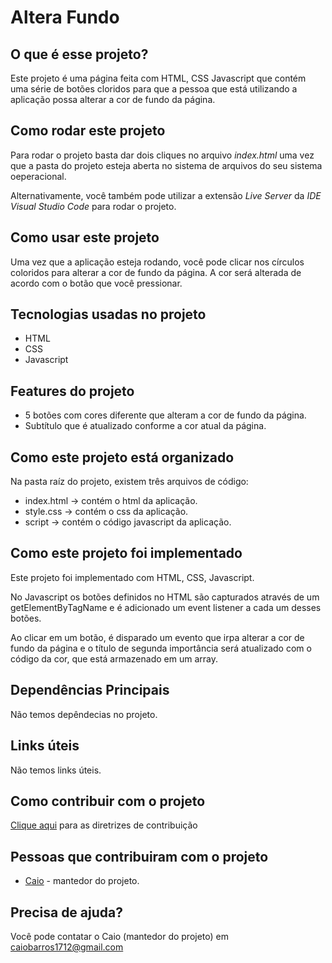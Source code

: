 # Altera Fundo

## O que é esse projeto?
Este projeto é uma página feita com HTML, CSS Javascript que contém uma série de
botões cloridos para que a pessoa que está utilizando a aplicação possa alterar a
cor de fundo da página.

## Como rodar este projeto
Para rodar o projeto basta dar dois cliques no arquivo *index.html* uma  vez que a
pasta do projeto esteja aberta no sistema de arquivos do seu sistema oeperacional.

Alternativamente, você também pode utilizar a extensão *Live Server* da *IDE Visual
Studio Code* para rodar o projeto.

## Como usar este projeto
Uma vez que a aplicação esteja rodando, você pode clicar nos círculos coloridos
para alterar a cor de fundo da página. A cor será alterada de acordo com o 
botão que você pressionar.

## Tecnologias usadas no projeto
- HTML
- CSS
- Javascript

## Features do projeto
- 5 botões com cores diferente que alteram a cor de fundo da página.
- Subtítulo que é atualizado conforme a cor atual da página.

## Como este projeto está organizado
Na pasta raíz do projeto, existem três arquivos de código:
- index.html -> contém o html da aplicação.
- style.css -> contém o css da aplicação.
- script -> contém o código javascript da aplicação.

## Como este projeto foi implementado
Este projeto foi implementado com HTML, CSS, Javascript.

No Javascript os botões definidos no HTML são capturados através de
um getElementByTagName e é adicionado um event listener a cada um desses
botões.

Ao clicar em um botão, é disparado um evento que irpa alterar a cor
de fundo da página e o título de segunda importância será atualizado
com o código da cor, que está armazenado em um array.

## Dependências Principais
Não temos depêndecias no projeto.

## Links úteis
Não temos links úteis.

## Como contribuir com o projeto
[Clique aqui](./CONTRIBUTING.md) para as diretrizes de contribuição

## Pessoas que contribuiram com o projeto
- [Caio](github.com/caiosss) - mantedor do projeto.

## Precisa de ajuda?
Você pode contatar o Caio (mantedor do projeto) em caiobarros1712@gmail.com